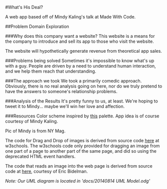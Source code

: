 #What's His Deal?

A web app based off of Mindy Kaling's talk at Made With Code.

##Problem Domain Exploration

###Why does this company want a website?
This website is a means for the company to introduce and sell its app to those who visit the website.

The website will hypothetically generate revenue from theoretical app sales.

###Problems being solved
Sometimes it's impossible to know what's up with a guy. People are driven by a need to understand human interaction, and we help them reach that understanding.

###The approach we took
We took a primarily comedic approach. Obviously, there is no real analysis going on here, nor do we truly pretend to have the answers to someone's relationship problems.

###Analysis of the Results
It's pretty funny to us, at least. We're hoping to tweet it to Mindy... maybe we'll win her love and affection.

###Resources
Color scheme inspired by [this](http://www.colourlovers.com/palette/2898062/Pinkie_Pie) palette.
App idea is of course courtesy of Mindy Kaling.

Pic of Mindy is from NY Mag.

The code for Drag and Drop of images is derived from source code [here](http://www.w3schools.com/html/html5_draganddrop.asp) at w3schools. The w3schools code only provided for dragging an image from
one part of a page to another part of the same page, and did so using the deprecated HTML event handlers.

The code that reads an image into the web page is derived from source code at [here](http://www.html5rocks.com/en/tutorials/file/dndfiles/), courtesy of Eric Bidelman.

*Note: Our UML diagram is located in 'docs/20140814 UML Model.odg'*
